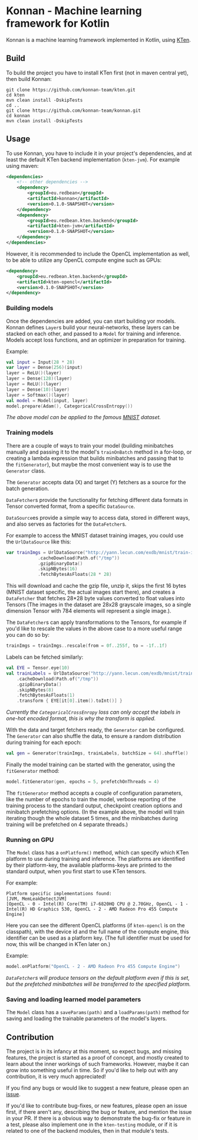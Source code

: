 # Konnan - Machine learning framework for Kotlin

Konnan is a machine learning framework implemented in Kotlin, using [KTen](https://github.com/konnan-team/kten).


## Build

To build the project you have to install KTen first (not in maven central yet), then build Konnan:

```
git clone https://github.com/konnan-team/kten.git
cd kten
mvn clean install -DskipTests
cd ..
git clone https://github.com/konnan-team/konnan.git
cd konnan
mvn clean install -DskipTests
```

## Usage

To use Konnan, you have to include it in your project's dependencies, and at least the default KTen backend implementation (`kten-jvm`). For example using maven:

```xml
<dependencies>
    <!-- other dependencies -->
    <dependency>
        <groupId>eu.redbean</groupId>
        <artifactId>konnan</artifactId>
        <version>0.1.0-SNAPSHOT</version>
    </dependency>
    <dependency>
        <groupId>eu.redbean.kten.backend</groupId>
        <artifactId>kten-jvm</artifactId>
        <version>0.1.0-SNAPSHOT</version>
    </dependency>
</dependencies>
```


However, it is recommended to include the OpenCL implementation as well, to be able to utilize any OpenCL compute engine such as GPUs:

```xml
<dependency>
    <groupId>eu.redbean.kten.backend</groupId>
    <artifactId>kten-opencl</artifactId>
    <version>0.1.0-SNAPSHOT</version>
</dependency>
```

### Building models

Once the dependencies are added, you can start building yor models. Konnan defines `Layer`s build your neural-networks, these layers can be stacked on each other, and passed to a `Model` for training and inference. Models accept loss functions, and an optimizer in preparation for training.

Example:

```kotlin
val input = Input(28 * 28)
var layer = Dense(256)(input)
layer = ReLU()(layer)
layer = Dense(128)(layer)
layer = ReLU()(layer)
layer = Dense(10)(layer)
layer = Softmax()(layer)
val model = Model(input, layer)
model.prepare(Adam(), CategoricalCrossEntropy())
```

_The above model can be applied to the famous [MNIST](http://yann.lecun.com/exdb/mnist/) dataset._

### Training models

There are a couple of ways to train your model (building minibatches manually and passing it to the model's `trainOnBatch` method in a for-loop, or creating a lambda expression that builds minibatches and passing that to the `fitGenerator`), but maybe the most convenient way is to use the `Generator` class.

The `Generator` accepts data (X) and target (Y) fetchers as a source for the batch generation. 

`DataFetcher`s provide the functionality for fetching different data formats in Tensor converted format, from a specific `DataSource`. 

`DataSource`es provide a simple way to access data, stored in different ways, and also serves as factories for the `DataFetcher`s.

For example to access the MNIST dataset training images, you could use the `UrlDataSource` like this:

```kotlin
var trainImgs = UrlDataSource("http://yann.lecun.com/exdb/mnist/train-images-idx3-ubyte.gz")
            .cacheDownload(Path.of("/tmp"))
            .gzipBinaryData()
            .skipNBytes(16)
            .fetchBytesAsFloats(28 * 28)
```

This will download and cache the gzip file, unzip it, skips the first 16 bytes (MNIST dataset specific, the actual images start there), and creates a `DataFetcher` that fetches 28*28 byte values converted to float values into Tensors (The images in the dataset are 28x28 grayscale images, so a single dimension Tensor with 784 elements will represent a single image.). 

The `DataFetcher`s can apply transformations to the Tensors, for example if you'd like to rescale the values in the above case to a more useful range you can do so by:

```kotlin
trainImgs = trainImgs..rescale(from = 0f..255f, to = -1f..1f)
```

Labels can be fetched similarly:

```kotlin
val EYE = Tensor.eye(10)
val trainLabels = UrlDataSource("http://yann.lecun.com/exdb/mnist/train-labels-idx1-ubyte.gz")
    .cacheDownload(Path.of("/tmp"))
    .gzipBinaryData()
    .skipNBytes(8)
    .fetchBytesAsFloats(1)
    .transform { EYE[it[0].item().toInt()] }
```

_Currently the `CategoricalCrossEnropy` loss can only accept the labels in one-hot encoded format, this is why the transform is applied._

With the data and target fetchers ready, the `Generator` can be configured. The `Generator` can also shuffle the data, to ensure a random distribution during training for each epoch:

```kotlin
val gen = Generator(trainImgs, trainLabels, batchSize = 64).shuffle()
```

Finally the model training can be started with the generator, using the `fitGenerator` method:

```kotlin
model.fitGenerator(gen, epochs = 5, prefetchOnThreads = 4)
```

The `fitGenerator` method accepts a couple of configuration parameters, like the number of epochs to train the model, verbose reporting of the training process to the standard output, checkpoint creation options and minibatch prefetching options. (In the example above, the model will train iterating though the whole dataset 5 times, and the minibatches during training will be prefetched on 4 separate threads.)

### Running on GPU

The `Model` class has a `onPlatform()` method, which can specify which KTen platform to use during training and inference. The platforms are identified by their platform-key, the available platforms-keys are printed to the standard output, when you first start to use KTen tensors. 

For example:
```
Platform specific implementations found:
[JVM, MemLeakDetectJVM]
[OpenCL - 0 - Intel(R) Core(TM) i7-6820HQ CPU @ 2.70GHz, OpenCL - 1 - Intel(R) HD Graphics 530, OpenCL - 2 - AMD Radeon Pro 455 Compute Engine]
```

Here you can see the different OpenCL platforms (if `kten-opencl` is on the classpath), with the device id and the full name of the compute engine, this identifier can be used as a platform key. (The full identifier must be used for now, this will be changed in KTen later on.)

Example:
```kotlin
model.onPlatform("OpenCL - 2 - AMD Radeon Pro 455 Compute Engine")
```

_`DataFetcher`s will produce tensors on the default platform even if this is set, but the prefetched minibatches will be transferred to the specified platform._

### Saving and loading learned model parameters

The `Model` class has a `saveParams(path)` and a `loadParams(path)` method for saving and loading the trainable parameters of the model's layers.

## Contribution

The project is in its infancy at this moment, so expect bugs, and missing features, the project is started as a proof of concept, and mostly created to learn about the inner workings of such frameworks. However, maybe it can grow into something useful in time. So if you'd like to help out with any contribution, it is very much appreciated!

If you find any bugs or would like to suggest a new feature, please open an [issue](https://github.com/konnan-team/konnan/issues).

If you'd like to contribute bug-fixes, or new features, please open an issue first, if there aren't any, describing the bug or feature, and mention the issue in your PR. If there is a obvious way to demonstrate the bug-fix or feature in a test, please also implement one in the `kten-testing` module, or if it is related to one of the backend modules, then in that module's tests. 

